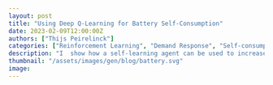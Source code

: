 ```yaml
---
layout: post
title: "Using Deep Q-Learning for Battery Self-Consumption"
date: 2023-02-09T12:00:00Z
authors: ["Thijs Peirelinck"]
categories: ["Reinforcement Learning", "Demand Response", "Self-consumption"]
description: "I  show how a self-learning agent can be used to increase residential self-consumption."
thumbnail: "/assets/images/gen/blog/battery.svg"
image: 
---
```



